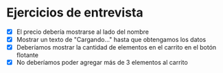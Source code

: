 # Ejercicios de entrevista

- [X] El precio debería mostrarse al lado del nombre
- [X] Mostrar un texto de "Cargando..." hasta que obtengamos los datos
- [X] Deberíamos mostrar la cantidad de elementos en el carrito en el botón flotante
- [X] No deberíamos poder agregar más de 3 elementos al carrito
